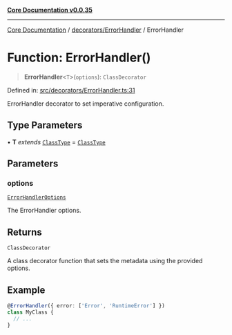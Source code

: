 [**Core Documentation v0.0.35**](../../../README.md)

***

[Core Documentation](../../../modules.md) / [decorators/ErrorHandler](../README.md) / ErrorHandler

# Function: ErrorHandler()

> **ErrorHandler**\<`T`\>(`options`): `ClassDecorator`

Defined in: [src/decorators/ErrorHandler.ts:31](https://github.com/stonemjs/core/blob/83759020101bdf94fc7c7a0d8609e63689d57c0f/src/decorators/ErrorHandler.ts#L31)

ErrorHandler decorator to set imperative configuration.

## Type Parameters

• **T** *extends* [`ClassType`](../../../definitions/type-aliases/ClassType.md) = [`ClassType`](../../../definitions/type-aliases/ClassType.md)

## Parameters

### options

[`ErrorHandlerOptions`](../interfaces/ErrorHandlerOptions.md)

The ErrorHandler options.

## Returns

`ClassDecorator`

A class decorator function that sets the metadata using the provided options.

## Example

```typescript
@ErrorHandler({ error: ['Error', 'RuntimeError'] })
class MyClass {
  // ...
}
```
